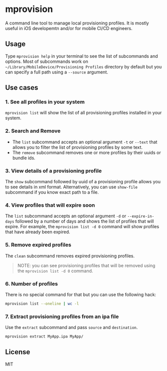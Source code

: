 # mprovision

A command line tool to manage local provisioning profiles. It is mostly useful
in iOS developemtn and/or for mobile CI/CD engineers.

## Usage

Type `mprovision help` in your terminal to see the list of subcommands and options.
Most of subcommands work on `~/Library/MobileDevice/Provisioning Profiles`
directory by default but you can specify a full path using a `--source`
argument.

## Use cases

### 1. See all profiles in your system

`mprovision list` will show the list of all provisioning profiles installed in
your system.

### 2. Search and Remove

- The `list` subcommand accepts an optional argument `-t` or `--text` that
allows you to filter the list of provisioning profiles by some text.
- The `remove` subcommand removes one or more profiles by their uuids or bundle
ids.

### 3. View details of a provisioning profile

The `show` subcommand followed by uuid of a provisioning profile allows you to
see details in xml format. Alternatively, you can use `show-file` subcommand if
you know exact path to a file.

### 4. View profiles that will expire soon

The `list` subcommand accepts an optional argument `-d` or `--expire-in-days`
followed by a number of days and shows the list of profiles that will expire.
For example, the `mprovision list -d 0` command will show profiles that have
already been expired.

### 5. Remove expired profiles

The `clean` subcommand removes expired provisioning profiles.

> NOTE: you can see provisioning profiles that will be removed using the
`mprovision list -d 0` command.

### 6. Number of profiles

There is no special command for that but you can use the following hack:

```bash
mprovision list --oneline | wc -l
```

### 7. Extract provisioning profiles from an ipa file

Use the `extract` subcommand and pass `source` and `destination`.

```bash
mprovision extract MyApp.ipa MyApp/
```

## License

MIT
